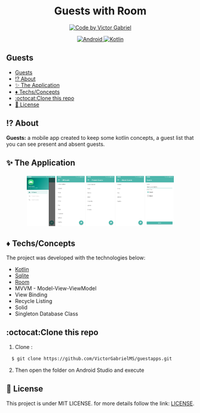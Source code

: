 <h1 align="center">
    Guests with Room
</h1>

<p align="center">
   <a href="https://github.com/VictorGabrielMS">
    <img alt="Code by Victor Gabriel" src="https://img.shields.io/badge/code%20by-Victor Gabriel-%23E02041">
  </a>
</p>

<p align="center">
  <a href="https://developer.android.com/?hl=pt-br">
    <img alt="Android" src="https://img.shields.io/badge/Android-%23DDC84">
  </a>
  <a href="https://kotlinlang.org/">
    <img alt="Kotlin" src="https://img.shields.io/badge/Kotlin-%237F52FF">
  </a>
</p>

## Guests

- [Guests](#guests)
- [:interrobang: About](#interrobang-about)
- [:sparkles: The Application](#sparkles-the-application)
- [:diamonds: Techs/Concepts](#diamonds-techsconcepts)
- [:octocat:Clone this repo](#octocatclone-this-repo)
- [:memo: License](#memo-license)

<a id="about"></a>

## :interrobang: About

<strong>Guests:</strong> a mobile app created to keep some kotlin concepts, a guest list that you can see present and absent guests.

<a id="application"></a>

## :sparkles: The Application


<h3 align="center">
    <img alt="menu" src="github/assets/menu.png" width="15%">
    <img alt="all" src="github/assets/all_guests.png" width="15%">
    <img alt="present" src="github/assets/present_guests.png" width="15%">
    <img alt="absent" src="github/assets/absent_guests.png" width="15%">
    <img alt="form" src="github/assets/guest_form.png" width="15%">
</h3>

<a id="techs"></a>

## :diamonds: Techs/Concepts

The project was developed with the technologies below:

- [Kotlin](https://kotlinlang.org/)
- [Sqlite](https://www.sqlite.org/index.html)
- [Room](https://developer.android.com/jetpack/androidx/releases/room?gclid=CjwKCAjwp7eUBhBeEiwAZbHwkYstUPUCk5y1AQX1yVu6YCuEGhZaqbbPQobtntxL9ky3D1k3aeYCWhoCFdEQAvD_BwE&gclsrc=aw.ds)
- MVVM - Model-View-ViewModel
- View Binding
- Recycle Listing
- Solid
- Singleton Database Class

<a id="clone"></a>

## :octocat:Clone this repo

1. Clone :

```sh
  $ git clone https://github.com/VictorGabrielMS/guestapps.git
```

2. Then open the folder on Android Studio and execute

## :memo: License

This project is under MIT LICENSE. for more details follow the link: [LICENSE](LICENSE).